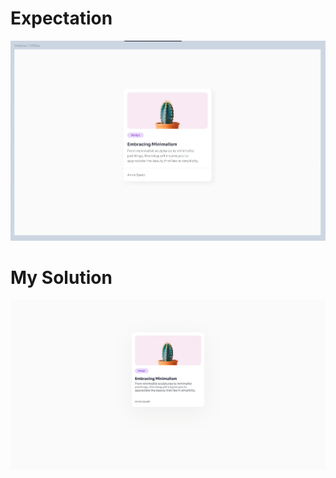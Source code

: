 # Expectation
![alt text](_images/expectation.webp)
# My Solution
![alt text](_images/outcome.webp)
